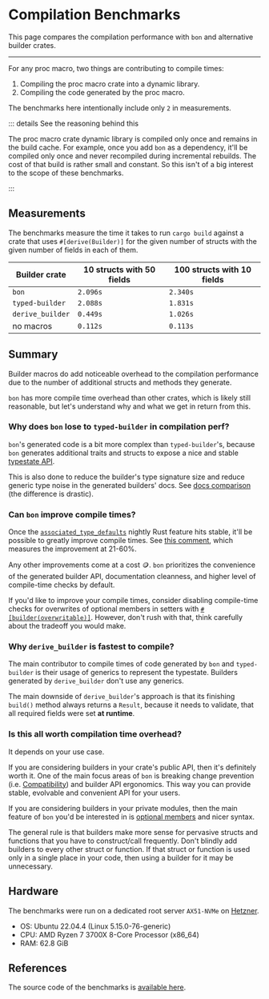 # Compilation Benchmarks

This page compares the compilation performance with `bon` and alternative builder crates.

---

For any proc macro, two things are contributing to compile times:

1. Compiling the proc macro crate into a dynamic library.
2. Compiling the code generated by the proc macro.

The benchmarks here intentionally include only `2` in measurements.

::: details See the reasoning behind this

The proc macro crate dynamic library is compiled only once and remains in the build cache. For example, once you add `bon` as a dependency, it'll be compiled only once and never recompiled during incremental rebuilds. The cost of that build is rather small and constant. So this isn't of a big interest to the scope of these benchmarks.

:::

## Measurements

The benchmarks measure the time it takes to run `cargo build` against a crate that uses `#[derive(Builder)]` for the given number of structs with the given number of fields in each of them.

| Builder crate    | 10 structs with 50 fields | 100 structs with 10 fields |
| ---------------- | ------------------------- | -------------------------- |
| `bon`            | `2.096s`                  | `2.340s`                   |
| `typed-builder`  | `2.088s`                  | `1.831s`                   |
| `derive_builder` | `0.449s`                  | `1.026s`                   |
| no macros        | `0.112s`                  | `0.113s`                   |

## Summary

Builder macros do add noticeable overhead to the compilation performance due to the number of additional structs and methods they generate.

`bon` has more compile time overhead than other crates, which is likely still reasonable, but let's understand why and what we get in return from this.

### Why does `bon` lose to `typed-builder` in compilation perf?

`bon`'s generated code is a bit more complex than `typed-builder`'s, because `bon` generates additional traits and structs to expose a nice and stable [typestate API](../typestate-api).

This is also done to reduce the builder's type signature size and reduce generic type noise in the generated builders' docs. See [docs comparison](../alternatives#generated-docs-comparison) (the difference is drastic).

### Can `bon` improve compile times?

Once the [`associated_type_defaults`](https://github.com/rust-lang/rust/issues/29661) nightly Rust feature hits stable, it'll be possible to greatly improve compile times. See [this comment](https://github.com/rust-lang/rust/issues/29661#issuecomment-2466765240), which measures the improvement at 21-60%.

Any other improvements come at a cost 🪙. `bon` prioritizes the convenience of the generated builder API, documentation cleanness, and higher level of compile-time checks by default.

If you'd like to improve your compile times, consider disabling compile-time checks for overwrites of optional members in setters with [`#[builder(overwritable)]`](../../reference/builder/member/overwritable). However, don't rush with that, think carefully about the tradeoff you would make.

### Why `derive_builder` is fastest to compile?

The main contributor to compile times of code generated by `bon` and `typed-builder` is their usage of generics to represent the typestate. Builders generated by `derive_builder` don't use any generics.

The main downside of `derive_builder`'s approach is that its finishing `build()` method always returns a `Result`, because it needs to validate, that all required fields were set **at runtime**.

### Is this all worth compilation time overhead?

It depends on your use case.

If you are considering builders in your crate's public API, then it's definitely worth it. One of the main focus areas of `bon` is breaking change prevention (i.e. [Compatibility](../basics/compatibility)) and builder API ergonomics. This way you can provide stable, evolvable and convenient API for your users.

If you are considering builders in your private modules, then the main feature of `bon` you'd be interested in is [optional members](../basics/optional-members) and nicer syntax.

The general rule is that builders make more sense for pervasive structs and functions that you have to construct/call frequently. Don't blindly add builders to every other struct or function. If that struct or function is used only in a single place in your code, then using a builder for it may be unnecessary.

## Hardware

The benchmarks were run on a dedicated root server `AX51-NVMe` on [Hetzner](https://www.hetzner.com/).

-   OS: Ubuntu 22.04.4 (Linux 5.15.0-76-generic)
-   CPU: AMD Ryzen 7 3700X 8-Core Processor (x86_64)
-   RAM: 62.8 GiB

## References

The source code of the benchmarks is [available here][benchmarks-source].

[benchmarks-source]: https://github.com/elastio/bon/tree/master/benchmarks/compilation
